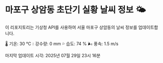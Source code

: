 
# 마포구 상암동 초단기 실황 날씨 정보 🌤️

이 리포지토리는 기상청 API를 사용하여 서울 마포구 상암동의 날씨 정보를 업데이트합니다. 

🌡️ 기온: 30 ℃
💧 강수량: 0 mm
💦 습도: 74 %
🌬️ 풍속: 1.5 m/s

마지막 업데이트 시각: 2025년 07월 29일 23시 16분    
